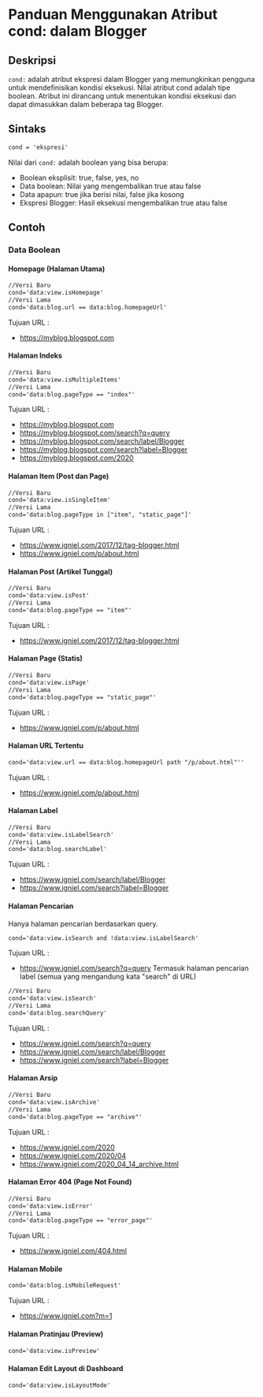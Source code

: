# Panduan Menggunakan Atribut cond: dalam Blogger
## Deskripsi
`cond:` adalah atribut ekspresi dalam Blogger yang memungkinkan pengguna untuk mendefinisikan kondisi eksekusi. Nilai atribut cond adalah tipe boolean. Atribut ini dirancang untuk menentukan kondisi eksekusi dan dapat dimasukkan dalam beberapa tag Blogger.

## Sintaks
```xml
cond = 'ekspresi'
```
Nilai dari `cond:` adalah boolean yang bisa berupa:
+ Boolean eksplisit: true, false, yes, no
+ Data boolean: Nilai yang mengembalikan true atau false
+ Data apapun: true jika berisi nilai, false jika kosong
+ Ekspresi Blogger: Hasil eksekusi mengembalikan true atau false

## Contoh

### Data Boolean

#### Homepage (Halaman Utama)
```xml
//Versi Baru
cond='data:view.isHomepage'
//Versi Lama
cond='data:blog.url == data:blog.homepageUrl'
```
Tujuan URL : 
+ https://myblog.blogspot.com

#### Halaman Indeks
```xml
//Versi Baru
cond='data:view.isMultipleItems'
//Versi Lama
cond='data:blog.pageType == "index"'
```
Tujuan URL : 
+ https://myblog.blogspot.com
+ https://myblog.blogspot.com/search?q=query
+ https://myblog.blogspot.com/search/label/Blogger
+ https://myblog.blogspot.com/search?label=Blogger
+ https://myblog.blogspot.com/2020

#### Halaman Item (Post dan Page)
```xml
//Versi Baru
cond='data:view.isSingleItem'
//Versi Lama
cond='data:blog.pageType in ["item", "static_page"]'
```
Tujuan URL :
+ https://www.igniel.com/2017/12/tag-blogger.html
+ https://www.igniel.com/p/about.html

#### Halaman Post (Artikel Tunggal)
```xml
//Versi Baru
cond='data:view.isPost'
//Versi Lama
cond='data:blog.pageType == "item"'
```
Tujuan URL :
+ https://www.igniel.com/2017/12/tag-blogger.html

#### Halaman Page (Statis)
```xml
//Versi Baru
cond='data:view.isPage'
//Versi Lama
cond='data:blog.pageType == "static_page"'
```
Tujuan URL :
+ https://www.igniel.com/p/about.html

#### Halaman URL Tertentu
```xml
cond='data:view.url == data:blog.homepageUrl path "/p/about.html"''
```
Tujuan URL :
+ https://www.igniel.com/p/about.html

#### Halaman Label
```xml
//Versi Baru
cond='data:view.isLabelSearch'
//Versi Lama
cond='data:blog.searchLabel'
```
Tujuan URL :
+ https://www.igniel.com/search/label/Blogger
+ https://www.igniel.com/search?label=Blogger

#### Halaman Pencarian
Hanya halaman pencarian berdasarkan query.
```xml
cond='data:view.isSearch and !data:view.isLabelSearch'
```
Tujuan URL :
+ https://www.igniel.com/search?q=query
Termasuk halaman pencarian label (semua yang mengandung kata "search" di URL)
```xml
//Versi Baru
cond='data:view.isSearch'
//Versi Lama
cond='data:blog.searchQuery'
```
Tujuan URL :
+ https://www.igniel.com/search?q=query
+ https://www.igniel.com/search/label/Blogger
+ https://www.igniel.com/search?label=Blogger

#### Halaman Arsip
```xml
//Versi Baru
cond='data:view.isArchive'
//Versi Lama
cond='data:blog.pageType == "archive"'
```
Tujuan URL :
+ https://www.igniel.com/2020
+ https://www.igniel.com/2020/04
+ https://www.igniel.com/2020_04_14_archive.html

#### Halaman Error 404 (Page Not Found)
```xml
//Versi Baru
cond='data:view.isError'
//Versi Lama
cond='data:blog.pageType == "error_page"'
```
Tujuan URL :
+ https://www.igniel.com/404.html

#### Halaman Mobile
```xml
cond='data:blog.isMobileRequest'
```
Tujuan URL :
+ https://www.igniel.com?m=1

#### Halaman Pratinjau (Preview)
```xml
cond='data:view.isPreview'
```

#### Halaman Edit Layout di Dashboard
```xml
cond='data:view.isLayoutMode'
```
